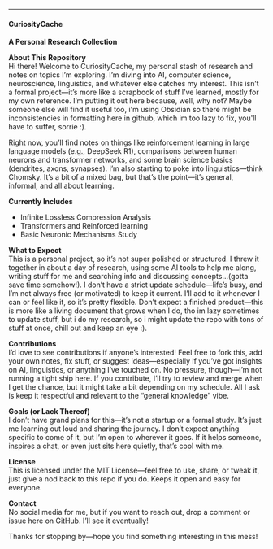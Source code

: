 
---

#### CuriosityCache

**A Personal Research Collection**

**About This Repository**  
Hi there! Welcome to CuriosityCache, my personal stash of research and notes on topics I’m exploring. I’m diving into AI, computer science, neuroscience, linguistics, and whatever else catches my interest. This isn’t a formal project—it’s more like a scrapbook of stuff I’ve learned, mostly for my own reference. I’m putting it out here because, well, why not? Maybe someone else will find it useful too, i'm using Obsidian so there might be inconsistencies in formatting here in github, which im too lazy to fix, you'll have to suffer, sorrie :).

Right now, you’ll find notes on things like reinforcement learning in large language models (e.g., DeepSeek R1), comparisons between human neurons and transformer networks, and some brain science basics (dendrites, axons, synapses). I’m also starting to poke into linguistics—think Chomsky. It’s a bit of a mixed bag, but that’s the point—it’s general, informal, and all about learning.

**Currently Includes**
- Infinite Lossless Compression Analysis
- Transformers and Reinforced learning
- Basic Neuronic Mechanisms Study

**What to Expect**  
This is a personal project, so it’s not super polished or structured. I threw it together in about a day of research, using some AI tools to help me along, writing stuff for me and searching info and discussing concepts...(gotta save time somehow!). I don’t have a strict update schedule—life’s busy, and I’m not always free (or motivated) to keep it current. I’ll add to it whenever I can or feel like it, so it’s pretty flexible. Don’t expect a finished product—this is more like a living document that grows when I do, tho im lazy sometimes to update stuff, but i do my research, so i might update the repo with tons of stuff at once, chill out and keep an eye :).

**Contributions**  
I’d love to see contributions if anyone’s interested! Feel free to fork this, add your own notes, fix stuff, or suggest ideas—especially if you’ve got insights on AI, linguistics, or anything I’ve touched on. No pressure, though—I’m not running a tight ship here. If you contribute, I’ll try to review and merge when I get the chance, but it might take a bit depending on my schedule. All I ask is keep it respectful and relevant to the “general knowledge” vibe.

**Goals (or Lack Thereof)**  
I don’t have grand plans for this—it’s not a startup or a formal study. It’s just me learning out loud and sharing the journey. I don’t expect anything specific to come of it, but I’m open to wherever it goes. If it helps someone, inspires a chat, or even just sits here quietly, that’s cool with me.

**License**  
This is licensed under the MIT License—feel free to use, share, or tweak it, just give a nod back to this repo if you do. Keeps it open and easy for everyone.

**Contact**  
No social media for me, but if you want to reach out, drop a comment or issue here on GitHub. I’ll see it eventually!

Thanks for stopping by—hope you find something interesting in this mess!
